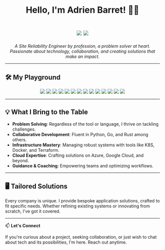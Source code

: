 <h1 align="center">Hello, I'm Adrien Barret! 🚀🌐</h1>
<h1 align="center"><img src="https://img.shields.io/badge/devops-0078D7?style=for-the-badge" />  <img src="https://img.shields.io/badge/SRE-0078D7?style=for-the-badge" /></h1>

<p align="center">
  <em>A Site Reliability Engineer by profession, a problem solver at heart. Passionate about technology, collaboration, and creating solutions that make an impact.</em>
</p>

---

## 🛠️ My Playground

<p align="center">
  <img src="https://img.shields.io/badge/K8S-326CE5?style=for-the-badge&logo=kubernetes&logoColor=white" />
  <img src="https://img.shields.io/badge/Docker-2CA5E0?style=for-the-badge&logo=docker&logoColor=white" />
  <img src="https://img.shields.io/badge/Istio-466bb0?style=for-the-badge&logo=istio&logoColor=white" />
  <img src="https://img.shields.io/badge/Linux-FCC624?style=for-the-badge&logo=linux&logoColor=black" />
  <img src="https://img.shields.io/badge/Go-00ADD8?style=for-the-badge&logo=go&logoColor=white" />
  <img src="https://img.shields.io/badge/Python-FFD43B?style=for-the-badge&logo=python&logoColor=blue" />
  <img src="https://img.shields.io/badge/Rust-black?style=for-the-badge&logo=rust&logoColor=#B04C00" />
  <img src="https://img.shields.io/badge/Terraform-7B42BC?style=for-the-badge&logo=terraform&logoColor=white" />
  <img src="https://img.shields.io/badge/Ansible-EE0000?style=for-the-badge&logo=ansible&logoColor=white" />
  <img src="https://img.shields.io/badge/Azure-0089D6?style=for-the-badge&logo=microsoft-azure&logoColor=white" />
  <img src="https://img.shields.io/badge/Azure%20DevOps-0078D7?style=for-the-badge&logo=azure-devops&logoColor=white" />
  <img src="https://img.shields.io/badge/Github%20Actions-2088FF?style=for-the-badge&logo=github-actions&logoColor=white" />
  <img src="https://img.shields.io/badge/ArgoCD-7C287D?style=for-the-badge&logo=argocd&logoColor=white" />
  <img src="https://img.shields.io/badge/Git-E44C30?style=for-the-badge&logo=git&logoColor=white" />
</p>

---

## 💡 What I Bring to the Table

- **Problem Solving**: Regardless of the tool or language, I thrive on tackling challenges.
- **Collaborative Development**: Fluent in Python, Go, and Rust among others.
- **Infrastructure Mastery**: Managing robust systems with tools like K8S, Docker, and Terraform.
- **Cloud Expertise**: Crafting solutions on Azure, Google Cloud, and beyond.
- **Guidance & Coaching**: Empowering teams and optimizing workflows.

---

## 🖥️ Tailored Solutions

Every company is unique. I provide bespoke application solutions, crafted to fit specific needs. Whether refining existing systems or innovating from scratch, I've got it covered.

---

📫 **Let's Connect**

If you're curious about a project, seeking collaboration, or just wish to chat about tech and its possibilities, I'm here. Reach out anytime.
